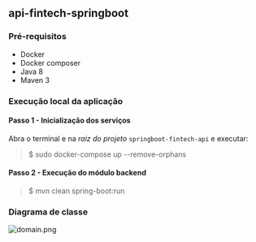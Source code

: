 ## api-fintech-springboot

### Pré-requisitos

* Docker
* Docker composer
* Java 8
* Maven 3

### Execução local da aplicação

#### Passo 1 - Inicialização dos serviços

Abra o terminal e na _raiz do projeto_ `springboot-fintech-api` e executar:

> $ sudo docker-compose up --remove-orphans


#### Passo 2 - Execução do módulo backend

> $ mvn clean spring-boot:run

### Diagrama de classe

![domain.png](src%2Fsite%2Fdiagrams%2Fdomain.png)
